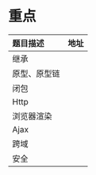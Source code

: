 # 重点

| 题目描述 | 地址 |
| :--- | :--- |
| 继承 |  |
| 原型、原型链 |  |
| 闭包 |  |
| Http |  |
| 浏览器渲染 |  |
| Ajax |  |
| 跨域 |  |
| 安全 |  |



